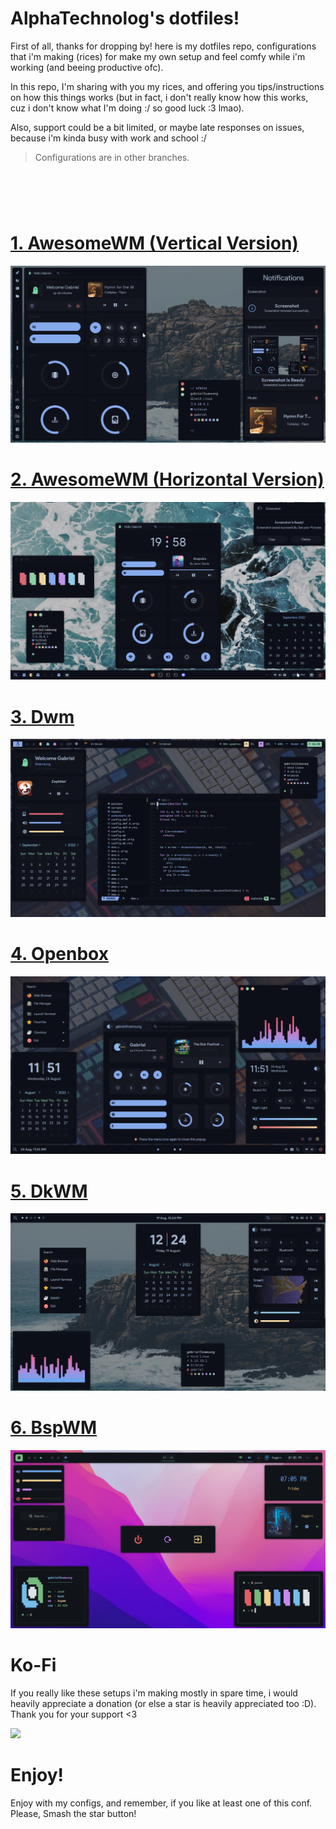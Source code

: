 # AlphaTechnolog's dotfiles!

First of all, thanks for dropping by! here is my dotfiles repo, configurations that i'm making (rices)
for make my own setup and feel comfy while i'm working (and beeing productive ofc).

In this repo, I'm sharing with you my rices, and offering you tips/instructions on how this things works
(but in fact, i don't really know how this works, cuz i don't know what I'm doing :/ so good luck :3 lmao).

Also, support could be a bit limited, or maybe late responses on issues, because i'm kinda busy with work
and school :/

> Configurations are in other branches.

<h1>
  <a href="#--------">
    <img alt="" align="left" src="https://img.shields.io/github/stars/AlphaTechnolog/dotfiles?color=f1cf8a&labelColor=f1cf8a&style=for-the-badge"/>
  </a>
  <a href="#--------">
    <img alt="" align="right" src="https://api.visitorbadge.io/api/visitors?path=AlphaTechnolog%2Fdotfiles&label=Views&labelColor=%2386aaec&countColor=%2386aaec" />
  </a>
</h1>

<br></br>

# [1. AwesomeWM (Vertical Version)](https://github.com/AlphaTechnolog/dotfiles/tree/awesomewm-vertical)

![awesomewm-vertical](./assets/awesomewm-vertical.png)

# [2. AwesomeWM (Horizontal Version)](https://github.com/AlphaTechnolog/dotfiles/tree/awesomewm)

![awesomewm](./assets/awesomewm.png)

# [3. Dwm](https://github.com/AlphaTechnolog/dotfiles/tree/dwm)

![dwm](./assets/dwm.png)

# [4. Openbox](https://github.com/AlphaTechnolog/dotfiles/tree/openbox)

![openbox](./assets/openbox.png)

# [5. DkWM](https://github.com/AlphaTechnolog/dotfiles/tree/dkwm)

![dkwm](./assets/dkwm.png)

# [6. BspWM](https://github.com/AlphaTechnolog/dotfiles/tree/bspwm)

![bspwm](./assets/bspwm.png)

# Ko-Fi

If you really like these setups i'm making mostly in spare time, i would
heavily appreciate a donation (or else a star is heavily appreciated too :D). Thank you for
your support <3 

[![](https://img.shields.io/badge/Ko--fi-F16061?style=for-the-badge&logo=ko-fi&logoColor=white)](https://ko-fi.com/alphatechnolog)

# Enjoy!

Enjoy with my configs, and remember, if you like at least one of this conf. Please, Smash the star button!
